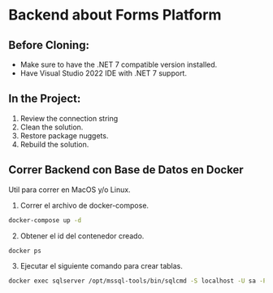 # Backend about Forms Platform

## Before Cloning:

- Make sure to have the .NET 7 compatible version installed.
- Have Visual Studio 2022 IDE with .NET 7 support.

## In the Project:

1. Review the connection string
2. Clean the solution.
3. Restore package nuggets.
4. Rebuild the solution.

## Correr Backend con Base de Datos en Docker

Util para correr en MacOS y/o Linux.

1. Correr el archivo de docker-compose.

```bash
docker-compose up -d
```

2. Obtener el id del contenedor creado.

```bash
docker ps
```

3. Ejecutar el siguiente comando para crear tablas.

```bash
docker exec sqlserver /opt/mssql-tools/bin/sqlcmd -S localhost -U sa -P YourStrong@Passw0rd -i ./init/QueryBackendCas.sql
```
